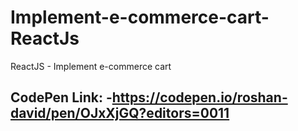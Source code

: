 # Implement-e-commerce-cart-ReactJs
ReactJS - Implement e-commerce cart

## CodePen Link: -https://codepen.io/roshan-david/pen/OJxXjGQ?editors=0011

